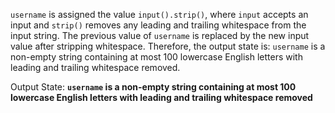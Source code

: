 `username` is assigned the value `input().strip()`, where `input` accepts an input and `strip()` removes any leading and trailing whitespace from the input string. The previous value of `username` is replaced by the new input value after stripping whitespace. Therefore, the output state is: `username` is a non-empty string containing at most 100 lowercase English letters with leading and trailing whitespace removed.

Output State: **`username` is a non-empty string containing at most 100 lowercase English letters with leading and trailing whitespace removed**
